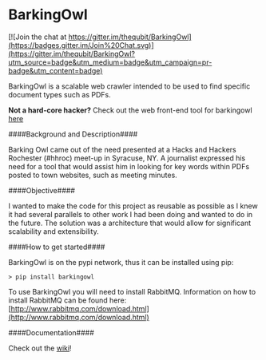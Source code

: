 BarkingOwl
==========

[![Join the chat at https://gitter.im/thequbit/BarkingOwl](https://badges.gitter.im/Join%20Chat.svg)](https://gitter.im/thequbit/BarkingOwl?utm_source=badge&utm_medium=badge&utm_campaign=pr-badge&utm_content=badge)

BarkingOwl is a scalable web crawler intended to be used to find specific document types such as PDFs.

**Not a hard-core hacker?**  Check out the web front-end tool for barkingowl [here](https://github.com/thequbit/barkingowl-frontend)

####Background and Description####

Barking Owl came out of the need presented at a Hacks and Hackers Rochester (#hhroc) meet-up in Syracuse, NY.
A journalist expressed his need for a tool that would assist him in looking for key words within PDFs posted
to town websites, such as meeting minutes.

####Objective####

I wanted to make the code for this project as reusable as possible as I knew it had several parallels to other
work I had been doing and wanted to do in the future.  The solution was a architecture that would allow for 
significant scalability and extensibility.

####How to get started####

BarkingOwl is on the pypi network, thus it can be installed using pip:

    > pip install barkingowl

To use BarkingOwl you will need to install RabbitMQ.  Information on how to install RabbitMQ can be found here: [http://www.rabbitmq.com/download.html](http://www.rabbitmq.com/download.html)

####Documentation####

Check out the [wiki](https://github.com/thequbit/BarkingOwl/wiki)!
